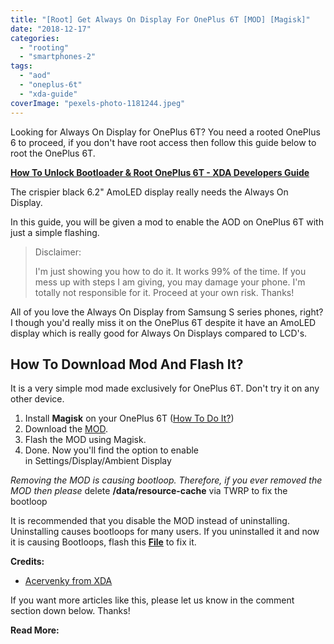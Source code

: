 ```yaml
---
title: "[Root] Get Always On Display For OnePlus 6T [MOD] [Magisk]"
date: "2018-12-17"
categories: 
  - "rooting"
  - "smartphones-2"
tags: 
  - "aod"
  - "oneplus-6t"
  - "xda-guide"
coverImage: "pexels-photo-1181244.jpeg"
---
```


Looking for Always On Display for OnePlus 6T? You need a rooted OnePlus 6 to proceed, if you don't have root access then follow this guide below to root the OnePlus 6T.

**[How To Unlock Bootloader & Root OnePlus 6T - XDA Developers Guide](https://www.xda-developers.com/oneplus-6t-unlock-bootloader-root/)**

The crispier black 6.2" AmoLED display really needs the Always On Display. 

In this guide, you will be given a mod to enable the AOD on OnePlus 6T with just a simple flashing.

> Disclaimer:
> 
> I'm just showing you how to do it. It works 99% of the time. If you mess up with steps I am giving, you may damage your phone. I'm totally not responsible for it. Proceed at your own risk. Thanks!

All of you love the Always On Display from Samsung S series phones, right? I though you'd really miss it on the OnePlus 6T despite it have an AmoLED display which is really good for Always On Displays compared to LCD's.

## How To Download Mod And Flash It?

It is a very simple mod made exclusively for OnePlus 6T. Don't try it on any other device.

1. Install **Magisk** on your OnePlus 6T ([How To Do It?](https://www.xda-developers.com/how-to-install-magisk/))
2. Download the [MOD](https://drive.google.com/file/d/1Xi53_g9rYg5H-vxoKbN4wRxGOVpj4lyi/view?usp=sharing).
3. Flash the MOD using Magisk.
4. Done. Now you'll find the option to enable in Settings/Display/Ambient Display

_Removing the MOD is causing bootloop. Therefore, if you ever removed the MOD then please_ delete **/data/resource-cache** via TWRP to fix the bootloop

It is recommended that you disable the MOD instead of uninstalling. Uninstalling causes bootloops for many users. If you uninstalled it and now it is causing Bootloops, flash this **[File](https://drive.google.com/file/d/1XiNwcaHBH32j_CFS1SuPMX4Ij2hC4Ivv/view?usp=sharing)** to fix it.

**Credits:**

- [Acervenky from XDA](https://forum.xda-developers.com/member.php?u=4561985)

If you want more articles like this, please let us know in the comment section down below. Thanks!

**Read More:**
